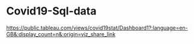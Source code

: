 # Covid19-Sql-data
https://public.tableau.com/views/covid19stat/Dashboard1?:language=en-GB&:display_count=n&:origin=viz_share_link
